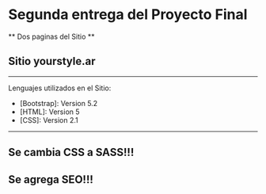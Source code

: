 # Segunda entrega del Proyecto Final
** Dos paginas del Sitio **
## Sitio yourstyle.ar
***
Lenguajes utilizados en el Sitio:
* [Bootstrap]: Version 5.2
* [HTML]: Version 5
* [CSS]: Version 2.1
***
## Se cambia CSS a SASS!!!
## Se agrega SEO!!!